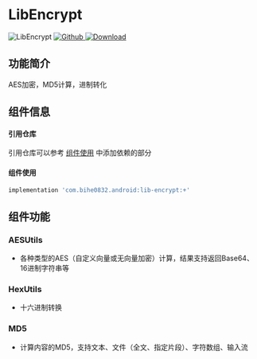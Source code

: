 # LibEncrypt

![LibEncrypt](https://img.shields.io/badge/AndroidAppFactory-LibEncrypt-brightgreen)
[ ![Github](https://img.shields.io/badge/Github-LibEncrypt-brightgreen?style=social) ](https://github.com/bihe0832/AndroidAppFactory/tree/master/LibEncrypt)
[ ![Download](https://api.bintray.com/packages/bihe0832/android/lib-encrypt/images/download.svg) ](https://bintray.com/bihe0832/android/lib-encrypt/_latestVersion)

## 功能简介

AES加密，MD5计算，进制转化

## 组件信息

#### 引用仓库

引用仓库可以参考 [组件使用](./../start.md) 中添加依赖的部分

#### 组件使用

```groovy
implementation 'com.bihe0832.android:lib-encrypt:+'
```

## 组件功能

### AESUtils

- 各种类型的AES（自定义向量或无向量加密）计算，结果支持返回Base64、16进制字符串等
    
###  HexUtils

- 十六进制转换
    
### MD5

- 计算内容的MD5，支持文本、文件（全文、指定片段）、字符数组、输入流  



